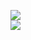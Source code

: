 [![](https://img.shields.io/badge/Made%20With-Github%20Spray-lightgrey.svg?style=for-the-badge&logo=github)](https://github.com/Annihil/github-spray#1770)  
[![](https://i.imgur.com/2DrTn0Z.gif)](https://github.com/Annihil/github-spray)